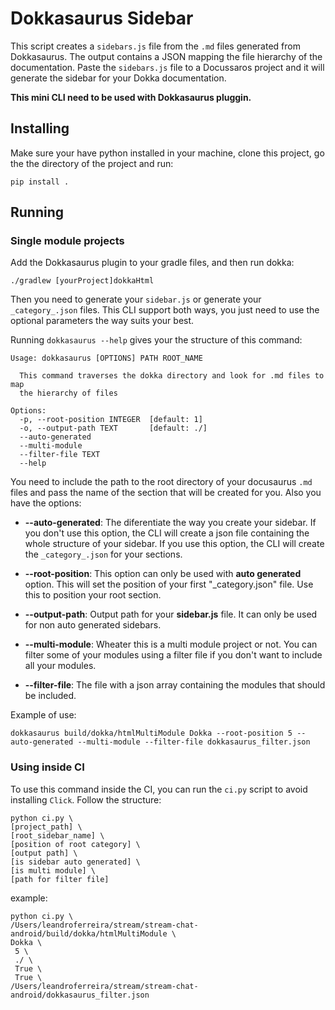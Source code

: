 # Dokkasaurus Sidebar

This script creates a `sidebars.js` file from the `.md` files generated from Dokkasaurus. The output contains a JSON mapping the file hierarchy of the documentation. Paste the `sidebars.js` file to a Docussaros project and it will generate the sidebar for your Dokka documentation.

**This mini CLI need to be used with Dokkasaurus pluggin.**

## Installing

Make sure your have python installed in your machine, clone this project, go the the directory of the project and run:

```
pip install .
```

## Running

### Single module projects

Add the Dokkasaurus plugin to your gradle files, and then run dokka:

```
./gradlew [yourProject]dokkaHtml
```

Then you need to generate your `sidebar.js` or generate your `_category_.json` files. This CLI support both ways, you just need to use the optional parameters the way suits your best.

Running `dokkasaurus --help` gives your the structure of this command:

```
Usage: dokkasaurus [OPTIONS] PATH ROOT_NAME

  This command traverses the dokka directory and look for .md files to map
  the hierarchy of files

Options:
  -p, --root-position INTEGER  [default: 1]
  -o, --output-path TEXT       [default: ./]
  --auto-generated
  --multi-module
  --filter-file TEXT
  --help
```

You need to include the path to the root directory of your docusaurus `.md` files and pass the name of the section that will be created for you. Also you have the options:

- **--auto-generated**: The diferentiate the way you create your sidebar. If you don't use this option, the CLI will create a json file containing the whole structure of your sidebar. If you use this option, the CLI will create the `_category_.json` for your sections.  

- **--root-position**: This option can only be used with **auto generated** option. This will set the position of your first "_category.json" file. Use this to position your root section.

- **--output-path**: Output path for your **sidebar.js** file. It can only be used for non auto generated sidebars.

- **--multi-module**: Wheater this is a multi module project or not. You can filter some of your modules using a filter file if you don't want to include all your modules.

- **--filter-file**: The file with a json array containing the modules that should be included.

Example of use:

```
dokkasaurus build/dokka/htmlMultiModule Dokka --root-position 5 --auto-generated --multi-module --filter-file dokkasaurus_filter.json
```

### Using inside CI
To use this command inside the CI, you can run the `ci.py` script to avoid installing `Click`. Follow the structure:

```
python ci.py \
[project_path] \
[root_sidebar_name] \
[position of root category] \
[output path] \
[is sidebar auto generated] \
[is multi module] \
[path for filter file]
```

example:

```
python ci.py \
/Users/leandroferreira/stream/stream-chat-android/build/dokka/htmlMultiModule \
Dokka \
 5 \
 ./ \
 True \
 True \
/Users/leandroferreira/stream/stream-chat-android/dokkasaurus_filter.json
```
